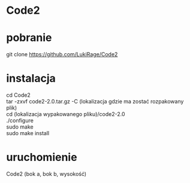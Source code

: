 # Code2

# pobranie
git clone https://github.com/LukiRage/Code2

# instalacja
cd Code2 <br>
tar -zxvf code2-2.0.tar.gz -C (lokalizacja gdzie ma zostać rozpakowany plik) <br>
cd (lokalizacja wypakowanego pliku)/code2-2.0 <br>
./configure <br>
sudo make <br>
sudo make install <br>

# uruchomienie
Code2 (bok a, bok b, wysokość) <br>
